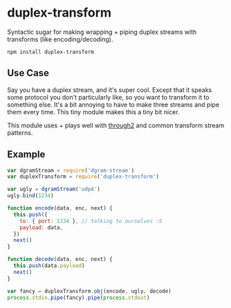 # duplex-transform

Syntactic sugar for making wrapping + piping duplex streams
with transforms (like encoding/decoding).

```
npm install duplex-transform
```

## Use Case

Say you have a duplex stream, and it's super cool. Except that it
speaks some protocol you don't particularly like, so you want to
transform it to something else. It's a bit annoying to have to
make three streams and pipe them every time.
This tiny module makes this a tiny bit nicer.

This module uses + plays well with
[through2](https://github.com/rvagg/through2)
and common transform stream patterns.

## Example

```js
var dgramStream = require('dgram-stream')
var duplexTransform = require('duplex-transform')

var ugly = dgramStream('udp4')
ugly.bind(1234)

function encode(data, enc, next) {
  this.push({
    to: { port: 1234 }, // talking to ourselves :S
    payload: data,
  })
  next()
}

function decode(data, enc, next) {
  this.push(data.payload)
  next()
}

var fancy = duplexTransform.obj(encode, ugly, decode)
process.stdin.pipe(fancy).pipe(process.stdout)
```

